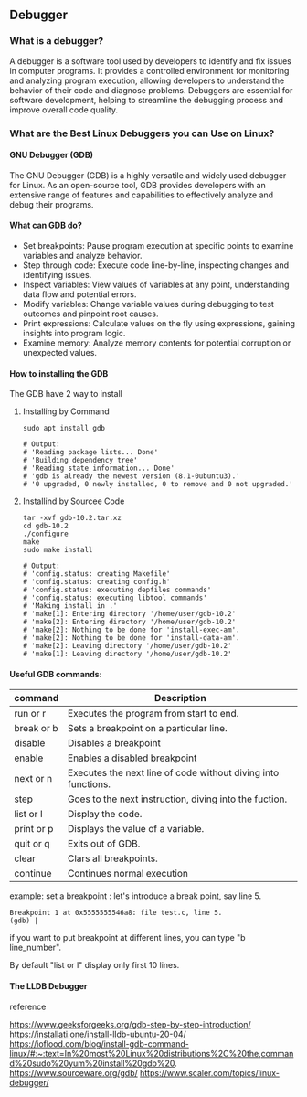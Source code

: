 ## Debugger ##

### What is a debugger? ###
  A debugger is a software tool used by developers to identify and fix issues in computer programs. It provides a controlled environment for monitoring and analyzing program execution, allowing developers to understand the behavior of their code and diagnose problems.
  Debuggers are essential for software development, helping to streamline the debugging process and improve overall code quality.
### What are the Best Linux Debuggers you can Use on Linux? ###
#### GNU Debugger (GDB) ####
The GNU Debugger (GDB) is a highly versatile and widely used debugger for Linux. As an open-source tool, GDB provides developers with an extensive range of features and capabilities to effectively analyze and debug their programs.
####  What can GDB do? ####
  - Set breakpoints: Pause program execution at specific points to examine variables and analyze behavior.
  - Step through code: Execute code line-by-line, inspecting changes and identifying issues.
  - Inspect variables: View values of variables at any point, understanding data flow and potential errors.
  - Modify variables: Change variable values during debugging to test outcomes and pinpoint root causes.
  - Print expressions: Calculate values on the fly using expressions, gaining insights into program logic.
  - Examine memory: Analyze memory contents for potential corruption or unexpected values.
#### How to installing the GDB ####
The GDB have 2 way to install
  1. Installing by Command
     
     ```sudo apt update
     sudo apt install gdb

     # Output:
     # 'Reading package lists... Done'
     # 'Building dependency tree'
     # 'Reading state information... Done'
     # 'gdb is already the newest version (8.1-0ubuntu3).'
     # '0 upgraded, 0 newly installed, 0 to remove and 0 not upgraded.'
     ```
     
  2. Installind by Sourcee Code
  
     ``` wget http://ftp.gnu.org/gnu/gdb/gdb-10.2.tar.xz
     tar -xvf gdb-10.2.tar.xz
     cd gdb-10.2
     ./configure
     make
     sudo make install

     # Output:
     # 'config.status: creating Makefile'
     # 'config.status: creating config.h'
     # 'config.status: executing depfiles commands'
     # 'config.status: executing libtool commands'
     # 'Making install in .'
     # 'make[1]: Entering directory '/home/user/gdb-10.2'
     # 'make[2]: Entering directory '/home/user/gdb-10.2'
     # 'make[2]: Nothing to be done for 'install-exec-am'.
     # 'make[2]: Nothing to be done for 'install-data-am'.
     # 'make[2]: Leaving directory '/home/user/gdb-10.2'
     # 'make[1]: Leaving directory '/home/user/gdb-10.2'
     ```
     
#### Useful GDB commands: ####

command | Description 
--------| -----------
run or r|Executes the program from start to end.
break or b | Sets a breakpoint on a particular line.
disable | Disables a breakpoint
enable | Enables a disabled breakpoint
next or n | Executes the next line of code without diving into functions.
step | Goes to the next instruction, diving into the fuction.
list or l | Display the code.
print or p | Displays the value of a variable.
quit or q | Exits out of GDB.
clear | Clars all breakpoints.
continue | Continues normal execution

example:
set a breakpoint : let's introduce a break point, say line 5.

``` (gdb) b 5
Breakpoint 1 at 0x5555555546a8: file test.c, line 5.
(gdb) |
```

if you want to put breakpoint at different lines, you can type "b line_number".

By default "list or l" display only first 10 lines.

#### The LLDB Debugger ####

reference

https://www.geeksforgeeks.org/gdb-step-by-step-introduction/
https://installati.one/install-lldb-ubuntu-20-04/
https://ioflood.com/blog/install-gdb-command-linux/#:~:text=In%20most%20Linux%20distributions%2C%20the,command%20sudo%20yum%20install%20gdb%20.
https://www.sourceware.org/gdb/
https://www.scaler.com/topics/linux-debugger/
 
     
